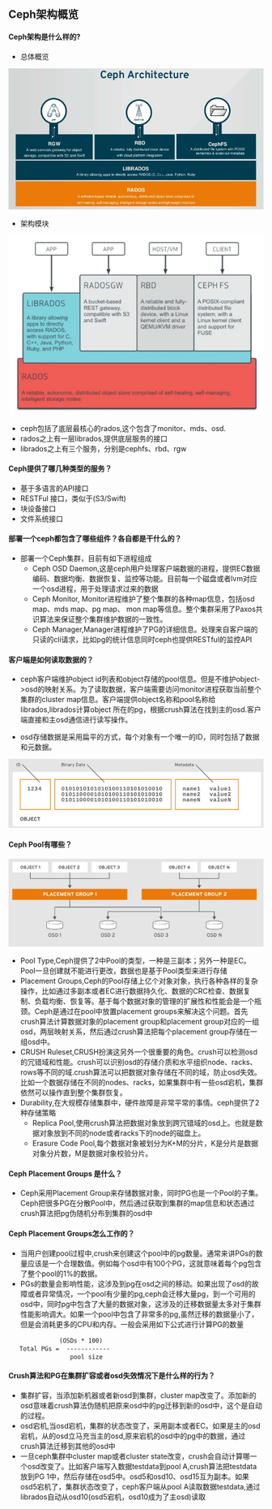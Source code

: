 ## Ceph架构概览



#### Ceph架构是什么样的?

- 总体概览

![ceph-arc](../../document/images/ceph-arc.jpg)

- 架构模块

![ceph-arc2](../../document/images/ceph-arc2.JPG)

- ceph包括了底层最核心的rados,这个包含了monitor、mds、osd.
- rados之上有一层librados,提供底层服务的接口
- librados之上有三个服务，分别是cephfs、rbd、rgw
#### Ceph提供了哪几种类型的服务？

- 基于多语言的API接口
- RESTFul 接口，类似于(S3/Swift)
- 块设备接口
- 文件系统接口

#### 部署一个ceph都包含了哪些组件？各自都是干什么的？
- 部署一个Ceph集群，目前有如下进程组成
  - Ceph OSD Daemon,这是ceph用户处理客户端数据的进程，提供EC数据编码、数据均衡、数据恢复、监控等功能。目前每一个磁盘或者lvm对应一个osd进程，用于处理请求过来的数据
  - Ceph Monitor, Monitor进程维护了整个集群的各种map信息，包括osd map、mds map、pg map、 mon map等信息。整个集群采用了Paxos共识算法来保证整个集群维护数据的一致性。
  - Ceph Manager,Manager进程维护了PG的详细信息。处理来自客户端的只读的cli请求，比如pg的统计信息同时ceph也提供RESTful的监控API

#### 客户端是如何读取数据的？
- ceph客户端维护object id列表和object存储的pool信息。但是不维护object->osd的映射关系。为了读取数据，客户端需要访问monitor进程获取当前整个集群的cluster map信息。客户端提供object名称和pool名称给librados,librados计算object 所在的pg，根据crush算法在找到主的osd.客户端直接和主osd通信进行读写操作。

- osd存储数据是采用扁平的方式，每个对象有一个唯一的ID，同时包括了数据和元数据。

![ceph-object](../../document/images/ceph-object.jpg)

#### Ceph Pool有哪些？

![obj-pg](../../document/images/obj-pg.jpg)

- Pool Type,Ceph提供了2中Pool的类型，一种是三副本；另外一种是EC。Pool一旦创建就不能进行更改，数据也是基于Pool类型来进行存储
- Placement Groups,Ceph的Pool存储上亿个对象对象，执行各种各样的复杂操作，比如通过多副本或者EC进行数据持久化、数据的CRC检查、数据复制、负载均衡、恢复等。基于每个数据对象的管理的扩展性和性能会是一个瓶颈。Ceph是通过在pool中放置placement groups来解决这个问题。首先crush算法计算数据对象的placement group和placement group对应的一组osd，两层映射关系，然后通过crush算法把每个placement group存储在一组osd中。
- CRUSH Ruleset,CRUSH扮演这另外一个很重要的角色。crush可以检测osd的冗错域和性能。crush可以识别osd的存储介质和水平组织node、racks、rows等不同的域.crush算法可以把数据对象存储在不同的域，防止osd失效。比如一个数据存储在不同的nodes、racks，如果集群中有一些osd宕机，集群依然可以操作直到整个集群恢复。
- Durability,在大规模存储集群中，硬件故障是非常平常的事情。ceph提供了2种存储策略
  - Replica Pool,使用crush算法把数据对象放到跨冗错域的osd上。也就是数据对象放到不同的node或者racks下的node的磁盘上。
  - Erasure Code Pool,每个数据对象被划分为K+M的分片，K是分片是数据对象分片数，M是数据对象校验分片。

#### Ceph Placement Groups 是什么？

- Ceph采用Placement Group来存储数据对象，同时PG也是一个Pool的子集。Ceph把很多PG在分散Pool中，然后通过获取到集群的map信息和状态通过crush算法把pg伪随机分布到集群的osd中

#### Ceph Placement Groups怎么工作的？
- 当用户创建pool过程中,crush来创建这个pool中的pg数量。通常来讲PGs的数量应该是一个合理数值。例如每个osd中有100个PG，这就意味着每个pg包含了整个pool的1%的数据。
- PGs的数量会影响性能，这涉及到pg在osd之间的移动。如果出现了osd的故障或者异常情况，一个pool有少量的pg,ceph会迁移大量pg，到一个可用的osd中，同时pg中包含了大量的数据对象，这涉及的迁移数据量太多对于集群性能影响调大。如果一个pool中包含了非常多的pg,虽然迁移的数据量小了，但是会消耗更多的CPU和内存。一般会采用如下公式进行计算PG的数量

```
              (OSDs * 100)
   Total PGs =  ------------
                 pool size
```

#### Crush算法和PG在集群扩容或者osd失效情况下是什么样的行为？

- 集群扩容，当添加新机器或者新osd到集群，cluster map改变了。添加新的osd意味着crush算法伪随机把原来osd中的pg迁移到新的osd中，这个是自动的过程。
- osd宕机,当osd宕机，集群的状态改变了，采用副本或者EC。如果是主的osd宕机，从的osd立马充当主的osd,原来宕机的osd中的pg中的数据，通过crush算法迁移到其他的osd中
- 一旦ceph集群中cluster map或者cluster state改变，crush会自动计算哪一个osd改变了。比如客户端写入数据testdata到pool A,crush算法把testdata放到PG 1中，然后存储在osd5中。osd5和osd10、osd15互为副本。如果osd5宕机了，集群状态改变了，ceph客户端从pool A读取数据testdata,通过librados自动从osd10(osd5宕机，osd10成为了主osd)读取